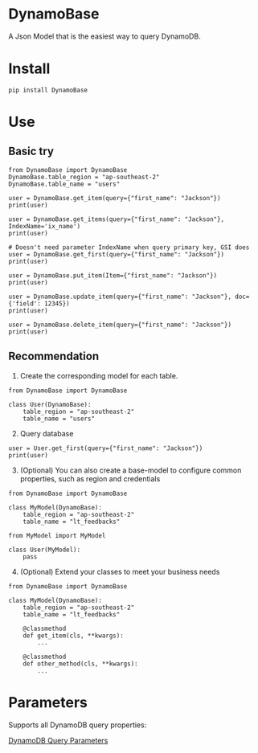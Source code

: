 # DynamoBase

A Json Model that is the easiest way to query DynamoDB.

# Install

```
pip install DynamoBase
```

# Use

## Basic try

```
from DynamoBase import DynamoBase
DynamoBase.table_region = "ap-southeast-2"
DynamoBase.table_name = "users"

user = DynamoBase.get_item(query={"first_name": "Jackson"})
print(user)

user = DynamoBase.get_items(query={"first_name": "Jackson"}, IndexName='ix_name')
print(user)

# Doesn't need parameter IndexName when query primary key, GSI does
user = DynamoBase.get_first(query={"first_name": "Jackson"})
print(user)

user = DynamoBase.put_item(Item={"first_name": "Jackson"})
print(user)

user = DynamoBase.update_item(query={"first_name": "Jackson"}, doc={'field': 12345})
print(user)

user = DynamoBase.delete_item(query={"first_name": "Jackson"})
print(user)
```

## Recommendation

1. Create the corresponding model for each table. 
```
from DynamoBase import DynamoBase

class User(DynamoBase):
    table_region = "ap-southeast-2"
    table_name = "users"

```

2. Query database
```
user = User.get_first(query={"first_name": "Jackson"})
print(user)
```

3. (Optional) You can also create a base-model to configure common properties, such as region and credentials
```
from DynamoBase import DynamoBase

class MyModel(DynamoBase):
    table_region = "ap-southeast-2"
    table_name = "lt_feedbacks"
```

```
from MyModel import MyModel

class User(MyModel):
    pass
```

4. (Optional) Extend your classes to meet your business needs
```
from DynamoBase import DynamoBase

class MyModel(DynamoBase):
    table_region = "ap-southeast-2"
    table_name = "lt_feedbacks"

    @classmethod
    def get_item(cls, **kwargs):
        ...

    @classmethod
    def other_method(cls, **kwargs):
        ...
```

# Parameters

Supports all DynamoDB query properties:

[DynamoDB Query Parameters](https://boto3.amazonaws.com/v1/documentation/api/latest/reference/services/dynamodb.html#DynamoDB.Client.query)
